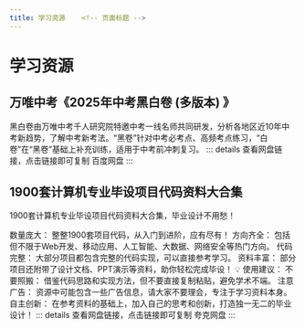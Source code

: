 ```yaml
---
title: 学习资源    <!-- 页面标题 -->
---
```

# 学习资源    <!-- 页面标题 -->
## 万唯中考《2025年中考黑白卷 (多版本) 》
黑白卷由万唯中考千人研究院特邀中考一线名师共同研发，分析各地区近10年中考新趋势，了解中考新考法。“黑卷”针对中考必考点、高频考点练习，“白卷”在“黑卷”基础上补充训练，适用于中考前冲刺复习。
::: details 查看网盘链接，点击链接即可复制
<ClickableCopy text="https://pan.baidu.com/s/1L0g_5tPGBmaQt64B9OqkGw?pwd=rjym" successMessage="已复制百度网盘链接到剪贴板！"/> 百度网盘 <!-- text后输入百度网盘链接 --> 
:::
## 1900套计算机专业毕设项目代码资料大合集
1900套计算机专业毕设项目代码资料大合集，毕业设计不用愁！

数量庞大： 整整1900套项目代码，从入门到进阶，应有尽有！
方向齐全： 包括但不限于Web开发、移动应用、人工智能、大数据、网络安全等热门方向。
代码完整： 大部分项目都包含完整的代码实现，可以直接参考学习。
资料丰富： 部分项目还附带了设计文档、PPT演示等资料，助你轻松完成毕设！
💡 使用建议：
不要照搬： 借鉴代码思路和实现方法，但不要直接复制粘贴，避免学术不端。
注意广告： 资源中可能包含一些广告信息，请大家不要理会，专注于学习资料本身。
自主创新： 在参考资料的基础上，加入自己的思考和创新，打造独一无二的毕业设计！
::: details 查看网盘链接，点击链接即可复制
<ClickableCopy text="https://pan.quark.cn/s/d0839fa6f09d" successMessage="已复制夸克网盘链接到剪贴板！"/> 夸克网盘 <!-- text后输入夸克网盘链接 -->
:::